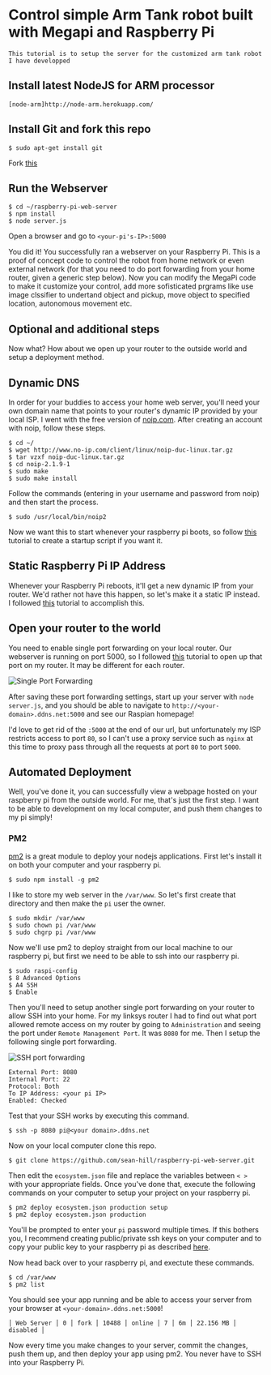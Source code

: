 # Control simple Arm Tank robot built with Megapi and Raspberry Pi
	This tutorial is to setup the server for the customized arm tank robot I have developped

## Install latest NodeJS for ARM processor
	[node-arm]http://node-arm.herokuapp.com/

## Install Git and fork this repo

	$ sudo apt-get install git
	
Fork [this](https://github.com/pramitr/megapi.git) 
	
## Run the Webserver
	$ cd ~/raspberry-pi-web-server
	$ npm install
	$ node server.js
	
Open a browser and go to `<your-pi's-IP>:5000`

You did it! You successfully ran a webserver on your Raspberry Pi. This is a proof of concept code to control the robot from home network or even external network (for that you need to do port forwarding from your home router, given a generic step below).
Now you can modify the MegaPi code to make it customize your control, add more sofisticated prgrams like use image clssifier to undertand object and pickup, move object to specified location, autonomous movement etc.


## Optional and additional steps

Now what? How about we open up your router to the outside world and setup a deployment method.

## Dynamic DNS

In order for your buddies to access your home web server, you'll need your own domain name that points to your router's dynamic IP provided by your local ISP. I went with the free version of [noip.com](http://www.noip.com/). After creating an account with noip, follow these steps.

	$ cd ~/
	$ wget http://www.no-ip.com/client/linux/noip-duc-linux.tar.gz
	$ tar vzxf noip-duc-linux.tar.gz
	$ cd noip-2.1.9-1
	$ sudo make
	$ sudo make install

Follow the commands (entering in your username and password from noip) and then start the process.

	$ sudo /usr/local/bin/noip2

Now we want this to start whenever your raspberry pi boots, so follow [this](http://www.stuffaboutcode.com/2012/06/raspberry-pi-run-program-at-start-up.html) tutorial to create a startup script if you want it.

## Static Raspberry Pi IP Address

Whenever your Raspberry Pi reboots, it'll get a new dynamic IP from your router. We'd rather not have this happen, so let's make it a static IP instead. I followed [this](http://www.modmypi.com/blog/tutorial-how-to-give-your-raspberry-pi-a-static-ip-address) tutorial to accomplish this.

## Open your router to the world

You need to enable single port forwarding on your local router. Our webserver is running on port 5000, so I followed [this](http://www.noip.com/support/knowledgebase/port-forwarding-on-a-linksys-wrt610n-router/) tutorial to open up that port on my router. It may be different for each router.

![Single Port Forwarding](https://www.dropbox.com/s/w98zjpjvm5atnu7/single-port-forwarding.png?dl=1)

After saving these port forwarding settings, start up your server with `node server.js`, and you should be able to navigate to `http://<your-domain>.ddns.net:5000` and see our Raspian homepage!

I'd love to get rid of the `:5000` at the end of our url, but unfortunately my ISP restricts access to port `80`, so I can't use a proxy service such as `nginx` at this time to proxy pass through all the requests at port `80` to port `5000`.

## Automated Deployment

Well, you've done it, you can successfully view a webpage hosted on your raspberry pi from the outside world. For me, that's just the first step. I want to be able to development on my local computer, and push them changes to my pi simply!

### PM2

[pm2](https://github.com/Unitech/pm2) is a great module to deploy your nodejs applications. First let's install it on both your computer and your raspberry pi.

	$ sudo npm install -g pm2
	
I like to store my web server in the `/var/www`. So let's first create that directory and then make the `pi` user the owner.

	$ sudo mkdir /var/www
	$ sudo chown pi /var/www
	$ sudo chgrp pi /var/www
	
Now we'll use pm2 to deploy straight from our local machine to our raspberry pi, but first we need to be able to ssh into our raspberry pi. 

	$ sudo raspi-config
	$ 8 Advanced Options
	$ A4 SSH
	$ Enable
	
Then you'll need to setup another single port forwarding on your router to allow SSH into your home. For my linksys router I had to find out what port allowed remote access on my router by going to `Administration` and seeing the port under `Remote Management Port`. It was `8080` for me. Then I setup the following single port forwarding.

![SSH port forwarding](https://www.dropbox.com/s/5yjmevrbm8glzq8/ssh-port-forwarding.png?dl=1)

	External Port: 8080
	Internal Port: 22
	Protocol: Both
	To IP Address: <your pi IP>
	Enabled: Checked
	
Test that your SSH works by executing this command.

	$ ssh -p 8080 pi@<your domain>.ddns.net
	
Now on your local computer clone this repo.

	$ git clone https://github.com/sean-hill/raspberry-pi-web-server.git
	
Then edit the `ecosystem.json` file and replace the variables between `< >` with your appropriate fields. Once you've done that, execute the following commands on your computer to setup your project on your raspberry pi.

	$ pm2 deploy ecosystem.json production setup
	$ pm2 deploy ecosystem.json production
	
You'll be prompted to enter your `pi` password multiple times. If this bothers you, I recommend creating public/private ssh keys on your computer and to copy your public key to your raspberry pi as described [here](https://www.raspberrypi.org/documentation/remote-access/ssh/passwordless.md).

Now head back over to your raspberry pi, and exectute these commands.

	$ cd /var/www
	$ pm2 list
	
You should see your app running and be able to access your server from your browser at `<your-domain>.ddns.net:5000`!

	│ Web Server │ 0 │ fork │ 10488 │ online │ 7 │ 6m │ 22.156 MB │ disabled │
	
Now every time you make changes to your server, commit the changes, push them up, and then deploy your app using pm2. You never have to SSH into your Raspberry Pi.







